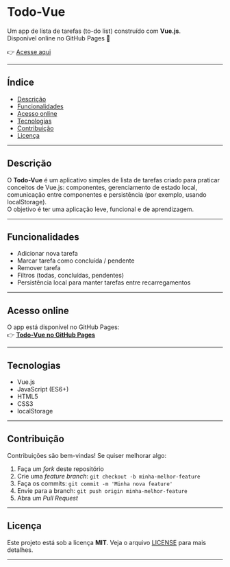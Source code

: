 # Todo-Vue

Um app de lista de tarefas (to-do list) construído com **Vue.js**.  
Disponível online no GitHub Pages 🚀

👉 [Acesse aqui](https://LazaroBatista.github.io/Todo-Vue/)

---

## Índice

- [Descrição](#descrição)  
- [Funcionalidades](#funcionalidades)  
- [Acesso online](#acesso-online)  
- [Tecnologias](#tecnologias)  
- [Contribuição](#contribuição)  
- [Licença](#licença)  

---

## Descrição

O **Todo-Vue** é um aplicativo simples de lista de tarefas criado para praticar conceitos de Vue.js: componentes, gerenciamento de estado local, comunicação entre componentes e persistência (por exemplo, usando localStorage).  
O objetivo é ter uma aplicação leve, funcional e de aprendizagem.

---

## Funcionalidades

- Adicionar nova tarefa  
- Marcar tarefa como concluída / pendente  
- Remover tarefa  
- Filtros (todas, concluídas, pendentes)  
- Persistência local para manter tarefas entre recarregamentos  

---

## Acesso online

O app está disponível no GitHub Pages:  
👉 **[Todo-Vue no GitHub Pages](https://LazaroBatista.github.io/Todo-Vue/)**

---

## Tecnologias

- Vue.js  
- JavaScript (ES6+)  
- HTML5  
- CSS3  
- localStorage  

---

## Contribuição

Contribuições são bem-vindas! Se quiser melhorar algo:

1. Faça um _fork_ deste repositório  
2. Crie uma *feature branch*: `git checkout -b minha-melhor-feature`  
3. Faça os commits: `git commit -m 'Minha nova feature'`  
4. Envie para a branch: `git push origin minha-melhor-feature`  
5. Abra um *Pull Request*  

---

## Licença

Este projeto está sob a licença **MIT**. Veja o arquivo [LICENSE](LICENSE) para mais detalhes.

---
